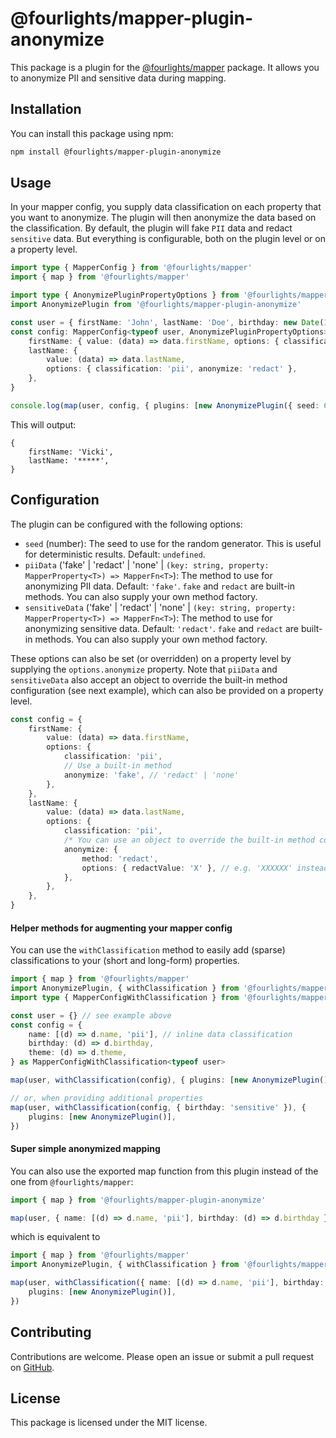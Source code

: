 # @fourlights/mapper-plugin-anonymize

This package is a plugin for the [@fourlights/mapper](https://github.com/Four-Lights-NL/mapper) package. It allows you to anonymize PII and sensitive data during mapping.

## Installation

You can install this package using npm:

```bash
npm install @fourlights/mapper-plugin-anonymize
```

## Usage

In your mapper config, you supply data classification on each property that you want to anonymize. The plugin will then anonymize the data based on the classification.
By default, the plugin will fake `PII` data and redact `sensitive` data. But everything is configurable, both on the plugin level or on a property level.

```typescript
import type { MapperConfig } from '@fourlights/mapper'
import { map } from '@fourlights/mapper'

import type { AnonymizePluginPropertyOptions } from '@fourlights/mapper-plugin-anonymize'
import AnonymizePlugin from '@fourlights/mapper-plugin-anonymize'

const user = { firstName: 'John', lastName: 'Doe', birthday: new Date(1990, 1, 1) }
const config: MapperConfig<typeof user, AnonymizePluginPropertyOptions> = {
	firstName: { value: (data) => data.firstName, options: { classification: 'pii' } },
	lastName: {
		value: (data) => data.lastName,
		options: { classification: 'pii', anonymize: 'redact' },
	},
}

console.log(map(user, config, { plugins: [new AnonymizePlugin({ seed: 69 })] })) // NOTE: The seed to get deterministic results, for example purposes
```

This will output:

```json5
{
	firstName: 'Vicki',
	lastName: '*****',
}
```

## Configuration

The plugin can be configured with the following options:

- `seed` (number): The seed to use for the random generator. This is useful for deterministic results. Default: `undefined`.
- `piiData` ('fake' | 'redact' | 'none' | `(key: string, property: MapperProperty<T>) => MapperFn<T>`): The method to use for anonymizing PII data. Default: `'fake'`. `fake` and `redact` are built-in methods. You can also supply your own method factory.
- `sensitiveData` ('fake' | 'redact' | 'none' | `(key: string, property: MapperProperty<T>) => MapperFn<T>`): The method to use for anonymizing sensitive data. Default: `'redact'`. `fake` and `redact` are built-in methods. You can also supply your own method factory.

These options can also be set (or overridden) on a property level by supplying the `options.anonymize` property.
Note that `piiData` and `sensitiveData` also accept an object to override the built-in method configuration (see next example), which can also be provided on a property level.

```typescript
const config = {
	firstName: {
		value: (data) => data.firstName,
		options: {
			classification: 'pii',
			// Use a built-in method
			anonymize: 'fake', // 'redact' | 'none'
		},
	},
	lastName: {
		value: (data) => data.lastName,
		options: {
			classification: 'pii',
			/* You can use an object to override the built-in method configuration */
			anonymize: {
				method: 'redact',
				options: { redactValue: 'X' }, // e.g. 'XXXXXX' instead of '******'
			},
		},
	},
}
```

#### Helper methods for augmenting your mapper config

You can use the `withClassification` method to easily add (sparse) classifications to your (short and long-form) properties.

```typescript
import { map } from '@fourlights/mapper'
import AnonymizePlugin, { withClassification } from '@fourlights/mapper-plugin-anonymize'
import type { MapperConfigWithClassification } from '@fourlights/mapper-plugin-anonymize'

const user = {} // see example above
const config = {
	name: [(d) => d.name, 'pii'], // inline data classification
	birthday: (d) => d.birthday,
	theme: (d) => d.theme,
} as MapperConfigWithClassification<typeof user>

map(user, withClassification(config), { plugins: [new AnonymizePlugin()] })

// or, when providing additional properties
map(user, withClassification(config, { birthday: 'sensitive' }), {
	plugins: [new AnonymizePlugin()],
})
```

#### Super simple anonymized mapping

You can also use the exported map function from this plugin instead of the one from `@fourlights/mapper`:

```typescript
import { map } from '@fourlights/mapper-plugin-anonymize'

map(user, { name: [(d) => d.name, 'pii'], birthday: (d) => d.birthday })
```

which is equivalent to

```typescript
import { map } from '@fourlights/mapper'
import AnonymizePlugin, { withClassification } from '@fourlights/mapper-plugin-anonymize'

map(user, withClassification({ name: [(d) => d.name, 'pii'], birthday: (d) => d.birthday }), {
	plugins: [new AnonymizePlugin()],
})
```

## Contributing

Contributions are welcome. Please open an issue or submit a pull request on [GitHub](https://github.com/Four-Lights-NL/mapper-plugin-anonymize).

## License

This package is licensed under the MIT license.
